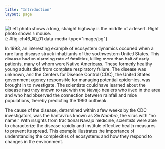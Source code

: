 ```yaml
---
title: "Introduction"
layout: page
---
```



<?cnx.eoc class="summary" title="Sections Summary"?>

<?cnx.eoc class="art-exercise" title="Art Connections"?>

<?cnx.eoc class="multiple-choice" title="Multiple Choice"?>

<?cnx.eoc class="free-response" title="Free Response"?>

 ![Left photo shows a long, straight highway in the middle of a desert. Right photo shows a mouse.](../resources/Figure_46_00_00.jpg "In the southwestern United States, rainy weather causes an increase in production of pinyon nuts, causing the deer mouse population to explode. Deer mice may carry a virus called Sin Nombre (a hantavirus) that causes respiratory disease in humans and has a high fatality rate. In 1992&#x2013;1993, wet El Ni&#xF1;o weather caused a Sin Nombre epidemic. Navajo healers, who were aware of the link between this disease and weather, predicted the outbreak. (credit &quot;highway&quot;: modification of work by Phillip Capper; credit &quot;mouse&quot;: modification of work by USFWS)"){: #fig-ch46_00_01 data-media-type="image/jpg"}

In 1993, an interesting example of ecosystem dynamics occurred when a rare lung disease struck inhabitants of the southwestern United States. This disease had an alarming rate of fatalities, killing more than half of early patients, many of whom were Native Americans. These formerly healthy young adults died from complete respiratory failure. The disease was unknown, and the Centers for Disease Control (CDC), the United States government agency responsible for managing potential epidemics, was brought in to investigate. The scientists could have learned about the disease had they known to talk with the Navajo healers who lived in the area and who had observed the connection between rainfall and mice populations, thereby predicting the 1993 outbreak.

The cause of the disease, determined within a few weeks by the CDC investigators, was the hantavirus known as *Sin Nombre*, the virus with “no name.” With insights from traditional Navajo medicine, scientists were able to characterize the disease rapidly and institute effective health measures to prevent its spread. This example illustrates the importance of understanding the complexities of ecosystems and how they respond to changes in the environment.

